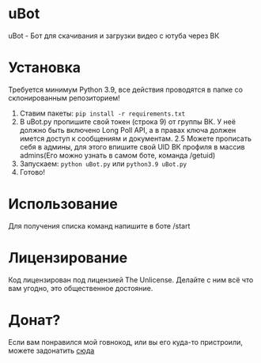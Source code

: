 # uBot
uBot - Бот для скачивания и загрузки видео с ютуба через ВК
# Установка
Требуется минимум Python 3.9, все действия проводятся в папке со склонированным репозиторием!

1. Ставим пакеты: `pip install -r requirements.txt`
2. В uBot.py пропишите свой токен (строка 9) от группы ВК. У неё должно быть включено Long Poll API, а в правах ключа должен имется доступ к сообщениям и документам. 
2.5 Можете прописать себя в админы, для этого впишите свой UID ВК профиля в массив admins(Его можно узнать в самом боте, команда /getuid)
3. Запускаем: `python uBot.py` или `python3.9 uBot.py`
4. Готово!

# Использование
Для получения списка команд напишите в боте /start

# Лицензирование
Код лицензирован под лицензией The Unlicense. Делайте с ним всё что вам угодно, это общественное достояние.

# Донат?
Если вам понравился мой говнокод, или вы его куда-то пристроили, можете задонатить [сюда](https://donationalerts.com/r/mrcheatt)
